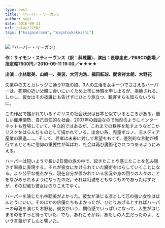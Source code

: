 ```yaml
---
type: post
title: 『ハーパー・リーガン』
author: sugi
date: 2010-09-11
url: /play/2256/
tags: ["kaigaidrama", "nagatsukakeishi"]
---
```

<img src="/images/play/20100911.jpg" alt="『ハーパー・リーガン』" class="alignleft" />

**作：サイモン・スティーヴンス（訳：薛珠麗）、演出：長塚圭史／PARCO劇場／指定席7500円／2010-09-11 19:00／★★★★**

**出演：小林聡美、山崎一、美波、大河内浩、福田転球、間宮祥太朗、木野花**

失業中の夫とカレッジに通う17歳の娘、3人の生活を女手一つでささえるハーパーは、死期の近い父親に会いにいくため上司に休暇を申し出るが、拒絶される。しかし、彼女はその夜誰にも告げずにひとり旅立つ、観客すらも知らないうちに。

この作品で描かれているイギリスの社会状況は日本と似ているところがある。厳しい雇用情勢、自己責任的な社会。2007年の戯曲なので当然のようにインターネットも登場していて、中立的ではあるが、これまでの秩序を乱すようなどこかリスクをはらんだものとして描かれている。出会い系、児童ポルノ、旧メディア産業の衰退......。そして、若者は未来に対して希望をもてず、差別的な言動が横行するとともに信仰の重要性が叫ばれ、社会は再び魔術化されつつあるようにみえる。

ハーパーは短いようで長い2日間の旅の中で、起きたことや感じたことを包み隠さず率直に表現する。それが彼女にかけられていた魔術をはらしていくことになる。より公平な視点から、現在自分が置かれている状況や身の回りの人々のことをながめられるようになったのだ。それは幻滅をともなうものであったはずだが、その幻滅も彼女はのりこえてゆく。

ハーパーを演じた小林聡美がよかった。彼女が演じる凛として芯の強い女性はほんとうにいい。そのほかの俳優たちもよかったが、ひとりあげるとすればハーパーの母親を演じた木野花。彼女がいう、期待感でいっぱいになって、人生がはじまるのをずっと待っていた、でも、あれこそがね、あたしの人生だったのよ、という言葉がずしんと響いた。
